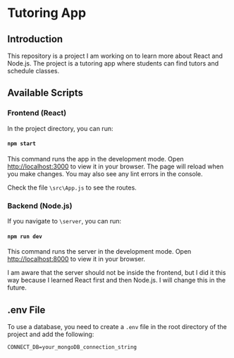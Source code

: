 # Tutoring App

## Introduction

This repository is a project I am working on to learn more about React and Node.js. The project is a tutoring app where students can find tutors and schedule classes.

## Available Scripts

### Frontend (React)

In the project directory, you can run:

#### `npm start`

This command runs the app in the development mode.
Open [http://localhost:3000](http://localhost:3000) to view it in your browser.
The page will reload when you make changes.
You may also see any lint errors in the console.

Check the file `\src\App.js` to see the routes.

### Backend (Node.js)

If you navigate to `\server`, you can run:

#### `npm run dev`

This command runs the server in the development mode.
Open [http://localhost:8000](http://localhost:8000) to view it in your browser.

I am aware that the server should not be inside the frontend, but I did it this way because I learned React first and then Node.js. I will change this in the future.

## .env File

To use a database, you need to create a `.env` file in the root directory of the project and add the following:

```CONNECT_DB=your_mongoDB_connection_string```
